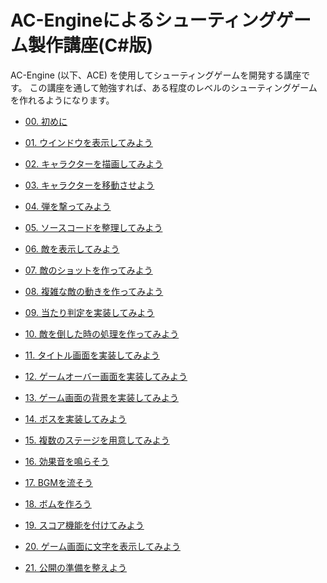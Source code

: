 ﻿
# AC-Engineによるシューティングゲーム製作講座(C#版)

AC-Engine (以下、ACE) を使用してシューティングゲームを開発する講座です。
この講座を通して勉強すれば、ある程度のレベルのシューティングゲームを作れるようになります。

* [00. 初めに](00.md)

* [01. ウインドウを表示してみよう](01.md)

* [02. キャラクターを描画してみよう](02.md)

* [03. キャラクターを移動させよう](03.md)

* [04. 弾を撃ってみよう](04.md)

* [05. ソースコードを整理してみよう](05.md)

* [06. 敵を表示してみよう](06.md)

* [07. 敵のショットを作ってみよう](07.md)

* [08. 複雑な敵の動きを作ってみよう](08.md)

* [09. 当たり判定を実装してみよう](09.md)

* [10. 敵を倒した時の処理を作ってみよう](10.md)

* [11. タイトル画面を実装してみよう](11.md)

* [12. ゲームオーバー画面を実装してみよう](12.md)

* [13. ゲーム画面の背景を実装してみよう](13.md)

* [14. ボスを実装してみよう](14.md)

* [15. 複数のステージを用意してみよう](15.md)

* [16. 効果音を鳴らそう](16.md)

* [17. BGMを流そう](17.md)

* [18. ボムを作ろう](18.md)

* [19. スコア機能を付けてみよう](19.md)

* [20. ゲーム画面に文字を表示してみよう](20.md)

* [21. 公開の準備を整えよう](21.md)


